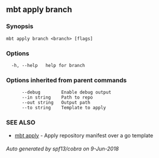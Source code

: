 ## mbt apply branch



### Synopsis




```
mbt apply branch <branch> [flags]
```

### Options

```
  -h, --help   help for branch
```

### Options inherited from parent commands

```
      --debug        Enable debug output
      --in string    Path to repo
      --out string   Output path
      --to string    Template to apply
```

### SEE ALSO
* [mbt apply](mbt_apply.md)	 - Apply repository manifest over a go template

###### Auto generated by spf13/cobra on 9-Jun-2018
